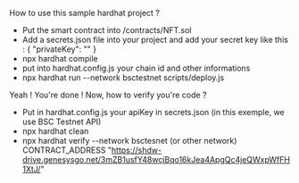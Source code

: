 How to use this sample hardhat project ? 

- Put the smart contract into /contracts/NFT.sol
- Add a secrets.json file into your project and add your secret key like this : 
{
    "privateKey": ""
}
- npx hardhat compile
- put into hardhat.config.js your chain id and other informations
- npx hardhat run --network bsctestnet scripts/deploy.js

Yeah ! You're done ! Now, how to verify you're code ?

- Put in hardhat.config.js your apiKey in secrets.json (in this exemple, we use BSC Testnet API)
- npx hardhat clean
- npx hardhat verify --network bsctesnet (or other network) CONTRACT_ADDRESS "https://shdw-drive.genesysgo.net/3mZB1usfY48wcjBqo16kJea4ApgQc4jeQWxpWfFH1XtJ/" 